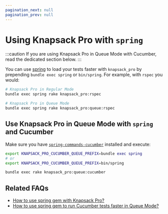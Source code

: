 ```yaml
---
pagination_next: null
pagination_prev: null
---
```


# Using Knapsack Pro with `spring`

:::caution
If you are using Knapsack Pro in Queue Mode with Cucumber, read the dedicated section below.
:::

You can use [spring](https://github.com/rails/spring) to load your tests faster with `knapsack_pro` by prepending `bundle exec spring` or `bin/spring`. For example, with `rspec` you would:

```bash
# Knapsack Pro in Regular Mode
bundle exec spring rake knapsack_pro:rspec

# Knapsack Pro in Queue Mode
bundle exec spring rake knapsack_pro:queue:rspec
```

## Use Knapsack Pro in Queue Mode with `spring` and Cucumber

Make sure you have [`spring-commands-cucumber`](https://github.com/jonleighton/spring-commands-cucumber) installed and execute:

```bash
export KNAPSACK_PRO_CUCUMBER_QUEUE_PREFIX=bundle exec spring
# or
export KNAPSACK_PRO_CUCUMBER_QUEUE_PREFIX=bin/spring

bundle exec rake knapsack_pro:queue:cucumber
```

## Related FAQs

- [How to use spring gem with Knapsack Pro?](https://knapsackpro.com/faq/question/how-to-use-spring-gem-with-knapsack-pro)
- [How to use spring gem to run Cucumber tests faster in Queue Mode?](https://knapsackpro.com/faq/question/how-to-use-spring-gem-to-run-cucumber-tests-faster-in-queue-mode)
